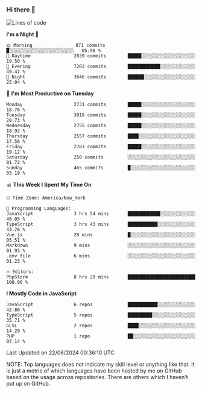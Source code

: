 ### Hi there 👋

<!--
**LynxJinxxy/LynxJinxxy** is a ✨ _special_ ✨ repository because its `README.md` (this file) appears on your GitHub profile.

Here are some ideas to get you started:

- 🔭 I’m currently working on ...
- 🌱 I’m currently learning ...
- 👯 I’m looking to collaborate on ...
- 🤔 I’m looking for help with ...
- 💬 Ask me about ...
- 📫 How to reach me: ...
- 😄 Pronouns: ...
- ⚡ Fun fact: ...
-->

<!--START_SECTION:waka-->
![Lines of code](https://img.shields.io/badge/From%20Hello%20World%20I%27ve%20Written-31.8%20million%20lines%20of%20code-blue)

**I'm a Night 🦉** 

```text
🌞 Morning                871 commits         █░░░░░░░░░░░░░░░░░░░░░░░░   05.98 % 
🌆 Daytime                2839 commits        █████░░░░░░░░░░░░░░░░░░░░   19.50 % 
🌃 Evening                7203 commits        ████████████░░░░░░░░░░░░░   49.47 % 
🌙 Night                  3646 commits        ██████░░░░░░░░░░░░░░░░░░░   25.04 % 
```
📅 **I'm Most Productive on Tuesday** 

```text
Monday                   2731 commits        █████░░░░░░░░░░░░░░░░░░░░   18.76 % 
Tuesday                  3018 commits        █████░░░░░░░░░░░░░░░░░░░░   20.73 % 
Wednesday                2755 commits        █████░░░░░░░░░░░░░░░░░░░░   18.92 % 
Thursday                 2557 commits        ████░░░░░░░░░░░░░░░░░░░░░   17.56 % 
Friday                   2783 commits        █████░░░░░░░░░░░░░░░░░░░░   19.12 % 
Saturday                 250 commits         ░░░░░░░░░░░░░░░░░░░░░░░░░   01.72 % 
Sunday                   465 commits         █░░░░░░░░░░░░░░░░░░░░░░░░   03.19 % 
```


📊 **This Week I Spent My Time On** 

```text
🕑︎ Time Zone: America/New_York

💬 Programming Languages: 
JavaScript               3 hrs 54 mins       ████████████░░░░░░░░░░░░░   46.05 % 
TypeScript               3 hrs 43 mins       ███████████░░░░░░░░░░░░░░   43.76 % 
Vue.js                   28 mins             █░░░░░░░░░░░░░░░░░░░░░░░░   05.51 % 
Markdown                 9 mins              ░░░░░░░░░░░░░░░░░░░░░░░░░   01.93 % 
.env file                6 mins              ░░░░░░░░░░░░░░░░░░░░░░░░░   01.23 % 

🔥 Editors: 
PhpStorm                 8 hrs 29 mins       █████████████████████████   100.00 % 
```

**I Mostly Code in JavaScript** 

```text
JavaScript               6 repos             ███████████░░░░░░░░░░░░░░   42.86 % 
TypeScript               5 repos             █████████░░░░░░░░░░░░░░░░   35.71 % 
GLSL                     2 repos             ████░░░░░░░░░░░░░░░░░░░░░   14.29 % 
PHP                      1 repo              ██░░░░░░░░░░░░░░░░░░░░░░░   07.14 % 
```




 Last Updated on 22/06/2024 00:36:10 UTC
<!--END_SECTION:waka-->
NOTE: Top languages does not indicate my skill level or anything like that. It is just a metric of which languages have been hosted by me on GitHub based on the usage across repositories. There are others which I haven't put up on GitHub.
